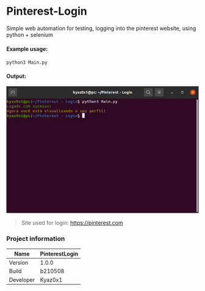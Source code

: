 # Pinterest-Login
Simple web automation for testing, logging into the pinterest website, using python + selenium

#### Example usage:
```
python3 Main.py
```

#### Output:
<img src="img/Pinterest - Login.png" />

> Site used for login: https://pinterest.com

### Project information
|Name| PinterestLogin |
|----|--|
|Version|1.0.0|
|Build|b210508|
|Developer|Kyaz0x1|
